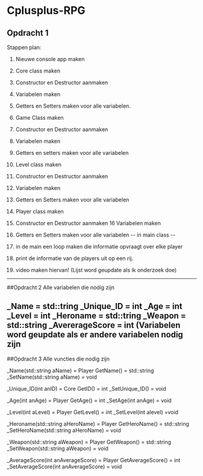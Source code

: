 # Cplusplus-RPG

## Opdracht 1
Stappen plan:
1. Nieuwe console app maken
2. Core class maken
3. Constructor en Destructor aanmaken
4. Variabelen maken
5. Getters en Setters maken voor alle variabelen.
6. Game Class maken
7. Constructor en Destructor aanmaken
8. Variabelen maken
9. Getters en setters maken voor alle variabelen
10. Level class maken
11. Constructor en Destructor aanmaken
12. Variabelen maken
13. Getters en Setters maken voor alle variabelen
14. Player class maken
15. Constructor en Destructor aanmaken
16 Variabelen maken
17. Getters en Setters maken voor alle variabelen
 -- in main class --
 
18. in de main een loop maken die informatie opvraagt over elke player
19. print de informatie van de players uit op een rij.
20. video maken hiervan!
 (Lijst word geupdate als ik onderzoek doe)
 ------------------------------------------------------------------------------------------
 ##Opdracht 2
 Alle variabelen die nodig zijn
 
 _Name = std::tring
 _Unique_ID = int
 _Age = int
 _Level = int
 _Heroname = std::tring
 _Weapon = std::string
 _AvererageScore = int
 (Variabelen word geupdate als er andere variabelen nodig zijn
 ------------------------------------------------------------------------------------------
 ##Opdracht 3
 Alle vuncties die nodig zijn
 
 _Name(std::string aName) = Player
 GetName() = std::string
 _SetName(std::string aName) = void
 
  _Unique_ID(int anID) = Core
 GetID() = int
 _SetUnique_ID() = void
 
  _Age(int anAge) = Player
 GetAge() = int
 _SetAge(int anAge) = void
 
 _Level(int aLevel) = Player
 GetLevel() = int
 _SetLevel(int alevel) =void
 
 _Heroname(std::string aHeroName) = Player
 GetHeroName() = std::string
 _SetHeroName(std::string aHeroName) = void
 
 _Weapon(std::string aWeapon) = Player
 GetWeapon() = std::string
 _SetWeapon(std::string aWeapon) = void
 
 _AverageScore(int anAverageScore) = Player
 GetAverageScore() = int
 _SetAverageScore(int anAverageScore) = void

